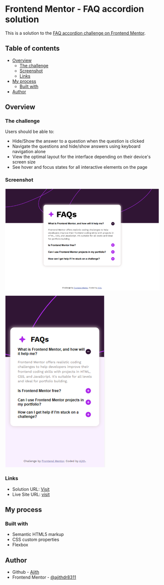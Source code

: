 # Frontend Mentor - FAQ accordion solution

This is a solution to the [FAQ accordion challenge on Frontend Mentor](https://www.frontendmentor.io/challenges/faq-accordion-wyfFdeBwBz). 

## Table of contents

- [Overview](#overview)
  - [The challenge](#the-challenge)
  - [Screenshot](#screenshot)
  - [Links](#links)
- [My process](#my-process)
  - [Built with](#built-with)
- [Author](#author)

## Overview

### The challenge

Users should be able to:

- Hide/Show the answer to a question when the question is clicked
- Navigate the questions and hide/show answers using keyboard navigation alone
- View the optimal layout for the interface depending on their device's screen size
- See hover and focus states for all interactive elements on the page

### Screenshot

![Desktop](image.png)

![Mobile](image-1.png)


### Links

- Solution URL: [Visit](https://www.frontendmentor.io/solutions/responsive-faq-accordian-kNo2JFzhIj)
- Live Site URL: [visit](https://ajithdr8311.github.io/)

## My process

### Built with

- Semantic HTML5 markup
- CSS custom properties
- Flexbox


## Author

- Github - [Ajith](https://github.com/ajithdr8311)
- Frontend Mentor - [@ajithdr8311](https://www.frontendmentor.io/profile/ajithdr8311)
